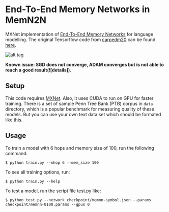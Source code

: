 End-To-End Memory Networks in MemN2N
========================================

MXNet implementation of [End-To-End Memory Networks](http://arxiv.org/abs/1503.08895v4) for language modelling. The original Tensorflow code from [carpedm20](https://github.com/carpedm20) can be found [here](https://github.com/carpedm20/MemN2N-tensorflow).

![alt tag](http://i.imgur.com/nv89JLc.png)

**Known issue: SGD does not converge, ADAM converges but is not able to reach a good result(![details]).**

Setup
--------------

This code requires [MXNet](https://github.com/dmlc/mxnet). Also, it uses CUDA to run on GPU for faster training. There is a set of sample Penn Tree Bank (PTB) corpus in `data` directory, which is a popular benchmark for measuring quality of these models. But you can use your own text data set which should be formated like [this](data/).

Usage
--------------

To train a model with 6 hops and memory size of 100, run the following command:

    $ python train.py --nhop 6 --mem_size 100

To see all training options, run:

    $ python train.py --help

To test a model, run the script file test.py like:

    $ python test.py --network checkpoint/memnn-symbol.json --params checkpoint/memnn-0100.params --gpus 0
